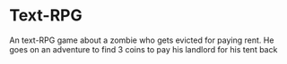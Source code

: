 # Text-RPG
An text-RPG game about a zombie who gets evicted for paying rent. He goes on an adventure to find 3 coins to pay his landlord for his tent back
